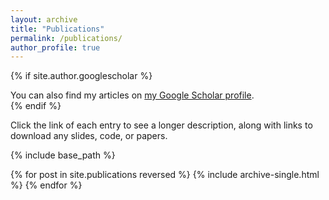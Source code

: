 ```yaml
---
layout: archive
title: "Publications"
permalink: /publications/
author_profile: true
---
```


{% if site.author.googlescholar %}
  <div class="wordwrap">You can also find my articles on <a href="{{site.author.googlescholar}}">my Google Scholar profile</a>.</div>
{% endif %}

Click the link of each entry to see a longer description, along with links to download any slides, code, or papers.

{% include base_path %}

{% for post in site.publications reversed %}
  {% include archive-single.html %}
{% endfor %}
